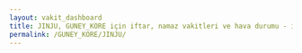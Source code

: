```yaml
---
layout: vakit_dashboard
title: JINJU, GUNEY_KORE için iftar, namaz vakitleri ve hava durumu - ilçe/eyalet seç
permalink: /GUNEY_KORE/JINJU/
---
```


<script type="text/javascript">
  var GLOBAL_COUNTRY = 'GUNEY_KORE';
  var GLOBAL_CITY = 'JINJU';
  var GLOBAL_STATE = '';
  var lat = 72;
  var lon = 21;
</script>
